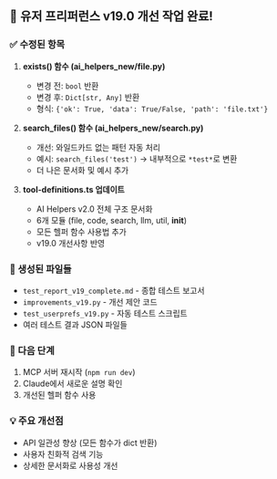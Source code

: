 
## 🎉 유저 프리퍼런스 v19.0 개선 작업 완료!

### ✅ 수정된 항목

1. **exists() 함수 (ai_helpers_new/file.py)**
   - 변경 전: `bool` 반환
   - 변경 후: `Dict[str, Any]` 반환
   - 형식: `{'ok': True, 'data': True/False, 'path': 'file.txt'}`

2. **search_files() 함수 (ai_helpers_new/search.py)**
   - 개선: 와일드카드 없는 패턴 자동 처리
   - 예시: `search_files('test')` → 내부적으로 `*test*`로 변환
   - 더 나은 문서화 및 예시 추가

3. **tool-definitions.ts 업데이트**
   - AI Helpers v2.0 전체 구조 문서화
   - 6개 모듈 (file, code, search, llm, util, __init__)
   - 모든 헬퍼 함수 사용법 추가
   - v19.0 개선사항 반영

### 📁 생성된 파일들
- `test_report_v19_complete.md` - 종합 테스트 보고서
- `improvements_v19.py` - 개선 제안 코드
- `test_userprefs_v19.py` - 자동 테스트 스크립트
- 여러 테스트 결과 JSON 파일들

### 🚀 다음 단계
1. MCP 서버 재시작 (`npm run dev`)
2. Claude에서 새로운 설명 확인
3. 개선된 헬퍼 함수 사용

### 💡 주요 개선점
- API 일관성 향상 (모든 함수가 dict 반환)
- 사용자 친화적 검색 기능
- 상세한 문서화로 사용성 개선
